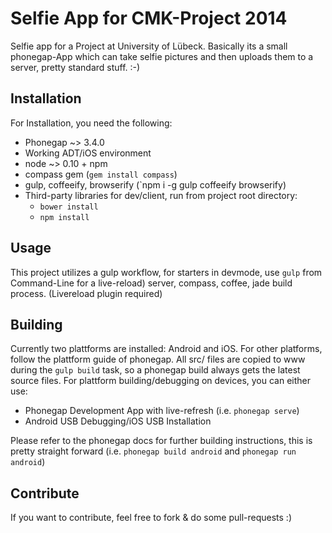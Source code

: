 Selfie App for CMK-Project 2014
=====

Selfie app for a Project at University of Lübeck. Basically its a small phonegap-App which can take selfie pictures and then uploads them to a server, pretty standard stuff. :-)


Installation
-----

For Installation, you need the following:
  * Phonegap ~> 3.4.0
  * Working ADT/iOS environment
  * node ~> 0.10 + npm
  * compass gem (`gem install compass`)
  * gulp, coffeeify, browserify (`npm i -g gulp coffeeify browserify)
  * Third-party libraries for dev/client, run from project root directory:
    * `bower install`
    * `npm install`

Usage
-----
This project utilizes a gulp workflow, for starters in devmode, use `gulp` from Command-Line for a live-reload) server, compass, coffee, jade build process. (Livereload plugin required)


Building
-----
Currently two plattforms are installed: Android and iOS. For other platforms, follow the plattform guide of phonegap.
All src/ files are copied to www during the `gulp build` task, so a phonegap build always gets the latest source files. For plattform building/debugging on devices, you can either use:
  * Phonegap Development App with live-refresh (i.e. `phonegap serve`)
  * Android USB Debugging/iOS USB Installation

Please refer to the phonegap docs for further building instructions, this is pretty straight forward (i.e. `phonegap build android` and `phonegap run android`)

Contribute
----

If you want to contribute, feel free to fork & do some pull-requests :)

